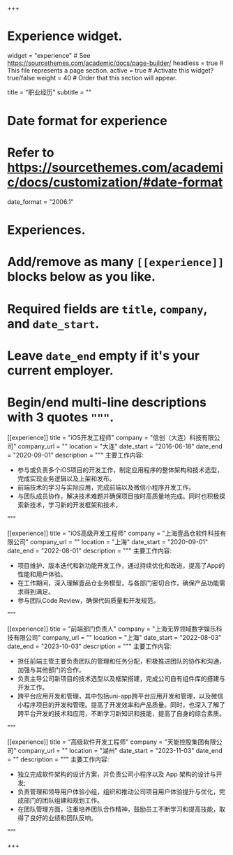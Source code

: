 +++
# Experience widget.
widget = "experience"  # See https://sourcethemes.com/academic/docs/page-builder/
headless = true  # This file represents a page section.
active = true  # Activate this widget? true/false
weight = 40  # Order that this section will appear.

title = "职业经历"
subtitle = ""

# Date format for experience
#   Refer to https://sourcethemes.com/academic/docs/customization/#date-format
date_format = "2006.1"

# Experiences.
#   Add/remove as many `[[experience]]` blocks below as you like.
#   Required fields are `title`, `company`, and `date_start`.
#   Leave `date_end` empty if it's your current employer.
#   Begin/end multi-line descriptions with 3 quotes `"""`.
[[experience]]
  title = "iOS开发工程师"
  company = "信创（大连）科技有限公司"
  company_url = ""
  location = "大连"
  date_start = "2016-06-18"
  date_end = "2020-09-01"
  description = """
  主要工作内容:
  
  * 参与或负责多个iOS项目的开发工作，制定应用程序的整体架构和技术选型，完成实现业务逻辑以及上架和发布。
  * 前端技术的学习与实际应用，完成前端以及微信小程序开发工作。
  * 与团队成员协作，解决技术难题并确保项目按时高质量地完成。同时也积极探索新技术，学习新的开发框架和技术，

  
  
  """



[[experience]]
  title = "iOS高级开发工程师"
  company = "上海壹品仓软件科技有限公司"
  company_url = ""
  location = "上海"
  date_start = "2020-09-01"
  date_end = "2022-08-01"
  description = """
  主要工作内容:
  
  * 项目维护、版本迭代和新功能开发工作，通过持续优化和改进，提高了App的性能和用户体验。
  * 在工作期间，深入理解壹品仓业务模型，与各部门密切合作，确保产品功能需求得到满足。
  * 参与团队Code Review，确保代码质量和开发规范。
  
  """

[[experience]]
  title = "前端部门负责人"
  company = "上海无界领域数字娱乐科技有限公司"
  company_url = ""
  location = "上海"
  date_start = "2022-08-03"
  date_end = "2023-10-03"
  description = """
  主要工作内容:
  
  * 担任前端主管主要负责团队的管理和任务分配，积极推进团队的协作和沟通，加强与其他部门的合作。
  * 负责主导公司新项目的技术选型以及框架搭建，完成公司自有组件库的搭建与开发工作。
  * 跨平台应用开发和管理，其中包括uni-app跨平台应用开发和管理，以及微信小程序项目的开发和管理。提高了开发效率和产品质量。同时，也深入了解了跨平台开发的技术和应用，不断学习新知识和技能，提高了自身的综合素质。
  
  """

  [[experience]]
  title = "高级软件开发工程师"
  company = "天能控股集团有限公司"
  company_url = ""
  location = "湖州"
  date_start = "2023-11-03"
  date_end = ""
  description = """
  主要工作内容:
  
  * 独立完成软件架构的设计方案，并负责公司小程序以及 App 架构的设计与开发;
  * 负责管理和领导用户体验小组，组织和推动公司项目用户体验提升与优化，完成部门的团队组建和规划工作。
  * 在团队管理方面，注重培养团队合作精神，鼓励员工不断学习和提高技能，取得了良好的业绩和团队反响。
  
  """

+++
